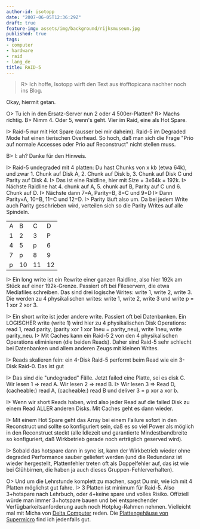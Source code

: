 ```yaml
---
author-id: isotopp
date: "2007-06-05T12:36:29Z"
draft: true
feature-img: assets/img/background/rijksmuseum.jpg
published: true
tags:
- computer
- hardware
- raid
- lang_de
title: RAID-5
---
```

<blockquote>R> Ich hoffe, Isotopp wirft den Text aus #offtopicana nachher noch ins Blog.</blockquote>

Okay, hiermit getan.

O> Tu ich in den Ersatz-Server nun 2 oder 4 500er-Platten?
R> Machs richtig.
B> Nimm 4. Oder 5, wenn's geht. Vier im Raid, eine als Hot Spare.

I> Raid-5 nur mit Hot Spare (ausser bei mir daheim). Raid-5 im Degraded Mode hat einen tierischen Overhead. So hoch, daß man sich die Frage "Prio auf normale Accesses oder Prio auf Reconstruct" nicht stellen muss.
<br />

B> I: ah? Danke für den Hinweis.

I> Raid-5 undegraded mit 4 platten: Du hast Chunks von x kb (etwa 64k), und zwar 1. Chunk auf Disk A, 2. Chunk auf Disk b, 3. Chunk auf Disk C und Parity auf Disk 4. 
I> Das ist eine Raidline, hier mit Size = 3x64k = 192k.
I> Nächste Raidline hat 4. chunk auf A, 5. chunk auf B, Parity auf C und 6. Chunk auf D.
I> Nächste dann 7=A, Parity=B, 8=C und 9=D
I> Dann Parity=A, 10=B, 11=C und 12=D.
I> Parity läuft also um. Da bei jedem Write auch Parity geschrieben wird, verteilen sich so die Parity Writes auf alle Spindeln. <table border=0 cellspacing=0 cellpadding=4><tr><td>A</td><td>B</td><td>C</td><td>D</td></tr><tr><td>1</td><td>2</td><td>3</td><td>P</td></tr><tr><td>4</td><td>5</td><td>p</td><td>6</td></tr><tr><td>7</td><td>p</td><td>8</td><td>9</td></tr><tr><td>p</td><td>10</td><td>11</td><td>12</td></tr></table>

I> Ein long write ist ein Rewrite einer ganzen Raidline, also hier 192k am Stück auf einer 192k-Grenze. Passiert oft bei Fileservern, die etwa Mediafiles schreiben. Das sind drei logische Writes: write 1, write 2, write 3. Die werden zu 4 physikalischen writes: write 1, write 2, write 3 und write p = 1 xor 2 xor 3.

I> Ein short write ist jeder andere write. Passiert oft bei Datenbanken. Ein LOGISCHER write (write 1) wird hier zu  4 physikalischen Disk Operations: read 1, read parity, (parity xor 1 xor 1neu = parity_neu), write 1neu, write parity_neu.
I> Mit Caches kann ein Raid-5 2 von den 4 physikalischen Operations eliminieren (die beiden Reads). Daher sind Raid-5 sehr schlecht bei Datenbanken und allem anderen Zeugs mit kleinen Writes.

I> Reads skalieren fein: ein 4-Disk Raid-5 performt beim Read wie ein 3-Disk Raid-0. Das ist gut

I> Das sind die "undegraded" Fälle. Jetzt failed eine Platte, sei es disk C. Wir lesen 1 => read A. Wir lesen 2 => read B.
I> Wir lesen 3 => Read D, (cacheable:) read A, (cacheable:) read B und deliver 3 = p xor a xor b.

I> Wenn wir short Reads haben, wird also jeder Read auf die failed Disk zu einem Read ALLER anderen Disks. Mit Caches geht es dann wieder.

I> Mit einem Hot Spare geht das Array bei einem Failure sofort in den Reconstruct und sollte so konfiguriert sein, daß es so viel Power als möglich in den Reconstruct steckt (alle Idlezeit und garantierte Mindestbandbreite so konfiguriert, daß Wirkbetrieb gerade noch erträglich geserved wird). 

I> Sobald das hotspare dann in sync ist, kann der Wirkbetrieb wieder ohne degraded Performance sauber geliefert werden (und die Redundanz ist wieder hergestellt, Plattenfehler treten oft als Doppelfehler auf, das ist wie bei Glühbirnen, die haben ja auch dieses Gruppen-Fehlerverhalten).

O> Und um die Lehrstunde komplett zu machen, sagst Du mir, wie ich mit 4 Platten möglichst gut fahre.
I> 3 Platten ist minimum für Raid-5. Also 3+hotspare nach Lehrbuch, oder 4+keine spare und volles Risiko. Offiziell würde man immer 3+hotspare bauen und bei entsprechender Verfügbarkeitsanforderung auch noch Hotplug-Rahmen nehmen. Vielleicht mal mit Micha von <a href="http://www.deltacomputer.de">Delta Computer</a> reden. Die <a href="http://blog.koehntopp.de/uploads/server.jpg">Plattengehäuse von Supermicro</a> find ich jedenfalls gut.
